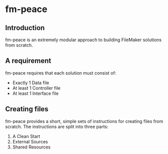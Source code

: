 # fm-peace
## Introduction
fm-peace is an extremely modular approach to building FileMaker solutions from scratch.
## A requirement
fm-peace requires that each solution must consist of:
* Exactly 1 Data file
* At least 1 Controller file
* At least 1 Interface file
## Creating files
fm-peace provides a short, simple sets of instructions for creating files from scratch. The instructions are split into three parts:
1. A Clean Start
1. External Sources
1. Shared Resources